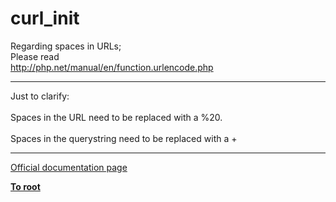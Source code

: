 # curl_init



Regarding spaces in URLs;<br>Please read<br>http://php.net/manual/en/function.urlencode.php  

---

Just to clarify:<br><br>Spaces in the URL need to be replaced with a %20.<br><br>Spaces in the querystring need to be replaced with a +  

---

[Official documentation page](https://www.php.net/manual/en/function.curl-init.php)

**[To root](/README.md)**